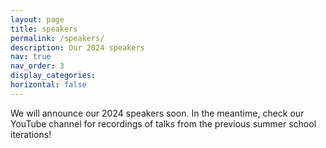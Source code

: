```yaml
---
layout: page
title: speakers
permalink: /speakers/
description: Our 2024 speakers
nav: true
nav_order: 3
display_categories: 
horizontal: false
---
```


We will announce our 2024 speakers soon. In the meantime, check our YouTube channel for recordings of talks from the previous summer school iterations!